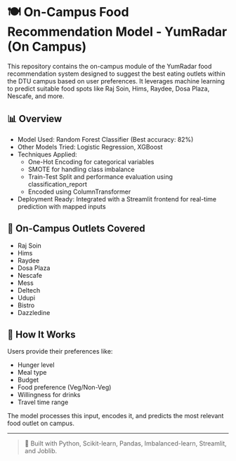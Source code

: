 # 🍽️ On-Campus Food Recommendation Model - YumRadar (On Campus)

This repository contains the on-campus module of the YumRadar food recommendation system designed to suggest the best eating outlets within the DTU campus based on user preferences. It leverages machine learning to predict suitable food spots like Raj Soin, Hims, Raydee, Dosa Plaza, Nescafe, and more.

## 📊 Overview

- Model Used: Random Forest Classifier (Best accuracy: 82%)
- Other Models Tried: Logistic Regression, XGBoost
- Techniques Applied:
  - One-Hot Encoding for categorical variables
  - SMOTE for handling class imbalance
  - Train-Test Split and performance evaluation using classification_report
  - Encoded using ColumnTransformer
- Deployment Ready: Integrated with a Streamlit frontend for real-time prediction with mapped inputs

## 🏫 On-Campus Outlets Covered

- Raj Soin  
- Hims  
- Raydee  
- Dosa Plaza  
- Nescafe  
- Mess  
- Deltech  
- Udupi  
- Bistro  
- Dazzledine  

## 🚀 How It Works

Users provide their preferences like:
- Hunger level
- Meal type
- Budget
- Food preference (Veg/Non-Veg)
- Willingness for drinks
- Travel time range

The model processes this input, encodes it, and predicts the most relevant food outlet on campus.

---

> 🔧 Built with Python, Scikit-learn, Pandas, Imbalanced-learn, Streamlit, and Joblib.

